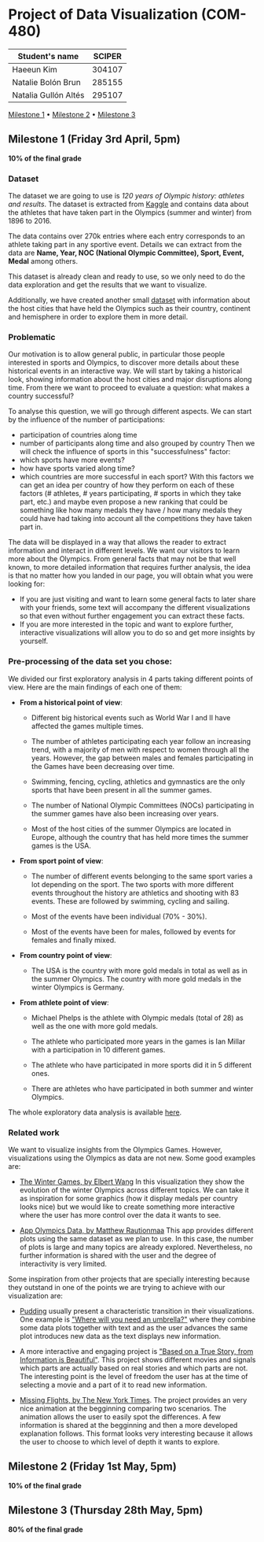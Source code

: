 # Project of Data Visualization (COM-480)

| Student's name | SCIPER |
| -------------- | ------ |
| Haeeun Kim|304107 |
| Natalie Bolón Brun|285155 |
| Natalia Gullón Altés|295107 |

[Milestone 1](#milestone-1-friday-3rd-april-5pm) • [Milestone 2](#milestone-2-friday-1st-may-5pm) • [Milestone 3](#milestone-3-thursday-28th-may-5pm)

## Milestone 1 (Friday 3rd April, 5pm)

**10% of the final grade**

### Dataset

The dataset we are going to use is *120 years of Olympic history: athletes and results*. The dataset is extracted from  [Kaggle](https://www.kaggle.com/heesoo37/120-years-of-olympic-history-athletes-and-results) and contains data about the athletes that have taken part in the Olympics (summer and winter) from 1896 to 2016. 

The data contains over 270k entries where each entry corresponds to an athlete taking part in any sportive event. Details we can extract from the data are **Name, Year, NOC (National Olympic Committee), Sport, Event, Medal** among others. 

This dataset is already clean and ready to use, so we only need to do the data exploration and get the results that we want to visualize.

Additionally, we have created another small [dataset](data/host_cities.csv) with information about the host cities that have held the Olympics such as their country, continent and hemisphere in order to explore them in more detail.

### Problematic

Our motivation is to allow general public, in particular those people interested in sports and Olympics, to discover more details about these historical events in an interactive way. We will start by taking a historical look, showing information about the host cities and major disruptions along time. From there we want to proceed to evaluate a question: what makes a country successful? 

To analyse this question, we will go through different aspects. We can start by the influence of the number of participations: 
* participation of countries along time
* number of participants along time and also grouped by country
Then we will check the influence of sports in this "successfulness" factor:
* which sports have more events?
* how have sports varied along time? 
* which countries are more successful in each sport?
With this factors we can get an idea per country of how they perform on each of these factors (# athletes, # years participating, # sports in which they take part, etc.) and maybe even propose a new ranking that could be something like how many medals they have / how many medals they could have had taking into account all the competitions they have taken part in.

The data will be displayed in a way that allows the reader to extract information and interact in different levels. We want our visitors to learn more about the Olympics. From general facts that may not be that well known, to more detailed information that requires further analysis, the idea is that no matter how you landed in our page, you will obtain what you were looking for:

*	If you are just visiting and want to learn some general facts to later share with your friends, some text will accompany the different visualizations so that even without further engagement you can extract these facts.
*	If you are more interested in the topic and want to explore further, interactive visualizations will allow you to do so and get more insights by yourself.


### Pre-processing of the data set you chose:

We divided our first exploratory analysis in 4 parts taking different points of view. Here are the main findings of each one of them:

* **From a historical point of view**:

  * Different big historical events such as World War I and II have affected the games multiple times.
  
  * The number of athletes participating each year follow an increasing trend, with a majority of men with respect to women through all the years. However, the gap between males and females participating in the Games have been decreasing over time.
  
  * Swimming, fencing, cycling, athletics and gymnastics are the only sports that have been present in all the summer games.

  * The number of National Olympic Committees (NOCs) participating in the summer games have also been increasing over years. 
  
  * Most of the host cities of the summer Olympics are located in Europe, although the country that has held more times the summer games is the USA.
  
* **From sport point of view**:

  * The number of different events belonging to the same sport varies a lot depending on the sport. The two sports with more different events throughout the history are athletics and shooting with 83 events. These are followed by swimming, cycling and sailing. 
  
  * Most of the events have been individual (70% - 30%).
  
  * Most of the events have been for males, followed by events for females and finally mixed.
  
* **From country point of view**:

  * The USA is the country with more gold medals in total as well as in the summer Olympics. The country with more gold medals in the winter Olympics is Germany. 
  
* **From athlete point of view**:

  * Michael Phelps is the athlete with Olympic medals (total of 28) as well as the one with more gold medals.
  
  * The athlete who participated more years in the games is Ian Millar with a participation in 10 different games.

  *	The athlete who have participated in more sports did it in 5 different ones.
  
  * There are athletes who have participated in both summer and winter Olympics.
  
The whole exploratory data analysis is available [here](data_exploration.ipynb).

### Related work

We want to visualize insights from the Olympics Games. However, visualizations using the Olympics as data are not new. Some good examples are:

* [The Winter Games, by Elbert Wang](https://www.dremio.com/the-winter-olympics/)
In this visualization they show the evolution of the winter Olympics across different topics. We can take it as inspiration for some graphics (how it display medals per country looks nice) but we would like to create something more interactive where the user has more control over the data it wants to see. 

* [App Olympics Data, by Matthew Rautionmaa](https://matthewrautionmaa.shinyapps.io/Olympic_Shiny/) 
This app provides different plots using the same dataset as we plan to use. In this case, the number of plots is large and many topics are already explored. Nevertheless, no further information is shared with the user and the degree of interactivity is very limited. 

Some inspiration from other projects that are specially interesting because they outstand in one of the points we are trying to achieve with our visualization are: 

* [Pudding](https://pudding.cool/) usually present a characteristic transition in their visualizations. One example is ["Where will you need an umbrella?"](https://pudding.cool/2020/02/rain/) where they combine some data plots together with text and as the user advances the same plot introduces new data as the text displays new information. 

* A more interactive and engaging project is ["Based on a True Story, from Information is Beautiful"](https://informationisbeautiful.net/visualizations/based-on-a-true-true-story/). This project shows different movies and signals which parts are actually based on real stories and which parts are not. The interesting point is the level of freedom the user has at the time of selecting a movie and a part of it to read new information. 

* [Missing Flights, by The New York Times](https://www.nytimes.com/interactive/2020/02/21/business/coronavirus-airline-travel.html). The project provides an very nice animation at the begginning comparing two scenarios. The animation allows the user to easily spot the differences. A few information is shared at the begginning and then a more developed explanation follows. This format looks very interesting because it allows the user to choose to which level of depth it wants to explore. 



## Milestone 2 (Friday 1st May, 5pm)

**10% of the final grade**




## Milestone 3 (Thursday 28th May, 5pm)

**80% of the final grade**

